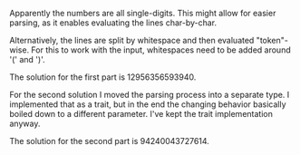 Apparently the numbers are all single-digits.
This might allow for easier parsing, as it enables evaluating the lines char-by-char.

Alternatively, the lines are split by whitespace and then evaluated "token"-wise.
For this to work with the input, whitespaces need to be added around '(' and ')'.

The solution for the first part is 12956356593940.

For the second solution I moved the parsing process into a separate type.
I implemented that as a trait, but in the end the changing behavior basically boiled down to a different parameter.
I've kept the trait implementation anyway.

The solution for the second part is 94240043727614.
